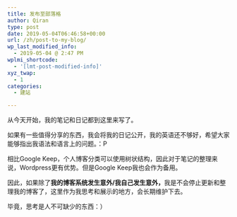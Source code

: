 ```yaml
---
title: 发布至部落格
author: Qiran
type: post
date: 2019-05-04T06:46:58+00:00
url: /zh/post-to-my-blog/
wp_last_modified_info:
  - 2019-05-04 @ 2:47 PM
wplmi_shortcode:
  - '[lmt-post-modified-info]'
xyz_twap:
  - 1
categories:
  - 建站

---
```

<p class="has-primary-background-color has-background">
  从今天开始，我的笔记和日记都到这里来写了。
</p>

如果有一些值得分享的东西，我会将我的日记公开，我的英语还不够好，希望大家能够指出我语法和语言上的问题。：P

相比Google Keep，个人博客分类可以使用树状结构，因此对于笔记的整理来说，Wordpress更有优势。但是Google Keep我也会作为备用。

<p class="has-dark-gray-color has-text-color">
  因此，如果除了<strong>我的博客系统发生意外/我自己发生意外，</strong>我是不会停止更新和整理我的博客了，这里作为我思考和展示的地方，会长期维护下去。
</p>

毕竟，思考是人不可缺少的东西：）